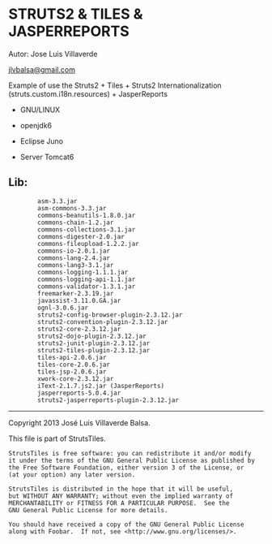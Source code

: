 STRUTS2 & TILES & JASPERREPORTS
=======================
Autor: Jose Luis Villaverde

jlvbalsa@gmail.com

Example of use the Struts2 + Tiles + Struts2 Internationalization (struts.custom.i18n.resources) + JasperReports

- GNU/LINUX

- openjdk6

- Eclipse Juno

- Server Tomcat6

Lib:
----

			
			asm-3.3.jar
			asm-commons-3.3.jar
			commons-beanutils-1.8.0.jar
			commons-chain-1.2.jar
			commons-collections-3.1.jar
			commons-digester-2.0.jar
			commons-fileupload-1.2.2.jar
			commons-io-2.0.1.jar
			commons-lang-2.4.jar
			commons-lang3-3.1.jar
			commons-logging-1.1.1.jar
			commons-logging-api-1.1.jar
			commons-validator-1.3.1.jar
			freemarker-2.3.19.jar
			javassist-3.11.0.GA.jar
			ognl-3.0.6.jar
			struts2-config-browser-plugin-2.3.12.jar
			struts2-convention-plugin-2.3.12.jar
			struts2-core-2.3.12.jar
			struts2-dojo-plugin-2.3.12.jar
			struts2-junit-plugin-2.3.12.jar
			struts2-tiles-plugin-2.3.12.jar
			tiles-api-2.0.6.jar
			tiles-core-2.0.6.jar
			tiles-jsp-2.0.6.jar
			xwork-core-2.3.12.jar
			iText-2.1.7.js2.jar (JasperReports)
			jasperreports-5.0.4.jar
			struts2-jasperreports-plugin-2.3.12.jar



*****
Copyright 2013 José Luis Villaverde Balsa.

This file is part of StrutsTiles.

    StrutsTiles is free software: you can redistribute it and/or modify
    it under the terms of the GNU General Public License as published by
    the Free Software Foundation, either version 3 of the License, or
    (at your option) any later version.

    StrutsTiles is distributed in the hope that it will be useful,
    but WITHOUT ANY WARRANTY; without even the implied warranty of
    MERCHANTABILITY or FITNESS FOR A PARTICULAR PURPOSE.  See the
    GNU General Public License for more details.

    You should have received a copy of the GNU General Public License
    along with Foobar.  If not, see <http://www.gnu.org/licenses/>.

